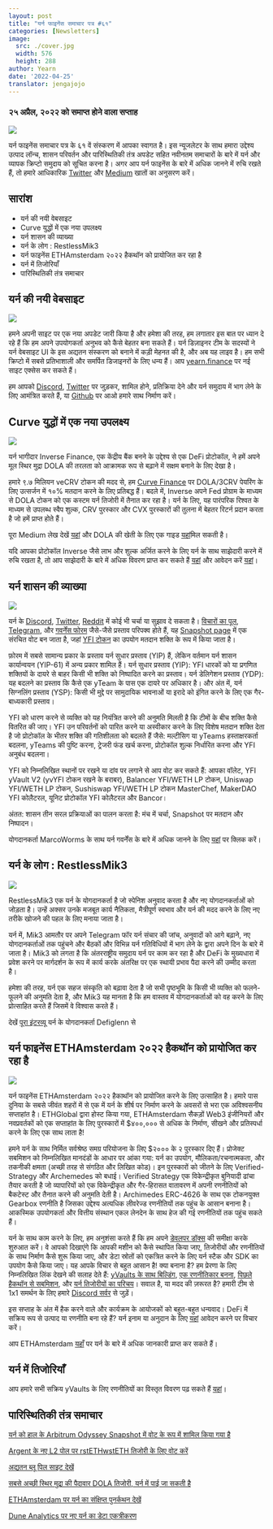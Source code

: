```yaml
---
layout: post
title: "यर्न फाइनेंस समाचार पत्र #६१"
categories: [Newsletters]
image:
  src: ./cover.jpg
  width: 576
  height: 288
author: Yearn
date: '2022-04-25'
translator: jengajojo
---
```


### २५ अप्रैल, २०२२  को समाप्त होने वाला सप्ताह

![](./image1.jpg?w=900&h=453)

यर्न फाइनेंस समाचार पत्र के ६१ वें संस्करण में आपका स्वागत है। इस न्यूजलेटर के साथ हमारा उद्देश्य उत्पाद लॉन्च, शासन परिवर्तन और पारिस्थितिकी तंत्र अपडेट सहित नवीनतम समाचारों के बारे में यर्न और व्यापक क्रिप्टो समुदाय को सूचित करना है। अगर आप यर्न फाइनेंस के बारे में अधिक जानने में रुचि रखते हैं, तो हमारे आधिकारिक [Twitter](https://twitter.com/iearnfinance) और [Medium](https://medium.com/iearn) खातों का अनुसरण करें।

## सारांश

- यर्न की नयी वेबसाइट 
- Curve युद्धों में एक नया उपलक्ष्य
- यर्न शासन की व्याख्या
- यर्न के लोग : RestlessMik3
- यर्न फाइनेंस ETHAmsterdam २०२२ हैकथॉन को प्रायोजित कर रहा है
- यर्न में तिजोरियाँ
- पारिस्थितिकी तंत्र समाचार

## यर्न की नयी वेबसाइट 

![](./image2.jpg?w=900&h=458)

हमने अपनी साइट पर एक नया अपडेट जारी किया है और हमेशा की तरह, हम लगातार इस बात पर ध्यान दे रहे हैं कि हम अपने उपयोगकर्ता अनुभव को कैसे बेहतर बना सकते हैं। यर्न डिज़ाइनर टीम के सदस्यों ने यर्न वेबसाइट UI के इस अद्यतन संस्करण को बनाने में कड़ी मेहनत की है, और अब यह लाइव है। हम सभी क्रिप्टो में सबसे प्रतिभाशाली और समर्पित डिजाइनरों के लिए धन्य हैं। आप [yearn.finance](https://yearn.finance/#/portfolio) पर नई साइट एक्सेस कर सकते हैं।

हम आपको [Discord](https://discord.gg/8rF374XkXy), [Twitter](https://twitter.com/iearnfinance) पर जुड़कर, शामिल होने, प्रतिक्रिया देने और यर्न  समुदाय में भाग लेने के लिए आमंत्रित करते हैं, या [Github](https://github.com/yearn) पर आओ हमारे साथ निर्माण करें।

## Curve युद्धों में एक नया उपलक्ष्य

![](./image3.jpg?w=900&h=506)

यर्न भागीदार Inverse Finance, एक केंद्रीय बैंक बनने के उद्देश्य से एक DeFi प्रोटोकॉल, ने हमें अपने मूल स्थिर मुद्रा DOLA की तरलता को आक्रामक रूप से बढ़ाने में सक्षम बनाने के लिए देखा है।

हमारे ९.७ मिलियन veCRV टोकन की मदद से, हम [Curve Finance](https://curve.fi/) पर DOLA/3CRV पेयरिंग के लिए उत्सर्जन में १०% मतदान करने के लिए प्रतिबद्ध हैं। बदले में, Inverse अपने Fed प्रोग्राम के माध्यम से DOLA टोकन को एक कस्टम यर्न तिजोरी में तैनात कर रहा है। यर्न के लिए, यह पारंपरिक रिश्वत के माध्यम से उपलब्ध स्वैप शुल्क, CRV पुरस्कार और CVX  पुरस्कारों की तुलना में बेहतर रिटर्न प्रदान करता है जो हमें प्राप्त होते हैं।

पूरा Medium लेख देखें [यहां](https://medium.com/inverse-finance/a-new-salvo-in-the-curve-wars-c2badffa0123) और DOLA की खेती के लिए एक गाइड [यहां](https://medium.com/inverse-finance/how-to-farm-dola-incentives-today-using-curve-yearn-2a150a2b3afb)मिल सकती है।

यदि आपका प्रोटोकॉल Inverse जैसे लाभ और शुल्क अर्जित करने के लिए यर्न के साथ साझेदारी करने में रुचि रखता है, तो आप साझेदारी के बारे में अधिक विवरण प्राप्त कर सकते हैं [यहां](https://twitter.com/iearnfinance/status/1367508483952771075) और आवेदन करें [यहां](https://yearnfinance.typeform.com/to/uP7xOJUN)।

## यर्न शासन की व्याख्या

![](./image4.jpg?w=900&h=482)

यर्न के [Discord](https://discord.com/invite/6PNv2nF), [Twitter](https://twitter.com/iearnfinance), [Reddit](https://www.reddit.com/r/yearn_finance) में कोई भी चर्चा या सुझाव दे सकता है। [विचारों का पूल](https://yearnfinance.notion.site/yearnfinance/Pool-of-Ideas-d75383ade9154d8bb6163388c6c2b39b), [Telegram](https://t.me/yearnfinance/), और [गवर्नेंस फोरम](https://gov.yearn.finance/) जैसे-जैसे प्रस्ताव परिपक्व होते हैं, यह [Snapshot page](https://yearn.snapshot.page/) में एक संरचित वोट बन जाता है, जहां [YFI टोकन](https://www.coingecko.com/en/coins/yearn) का उपयोग मतदान शक्ति के रूप में किया जाता है।

फ़ोरम में सबसे सामान्य प्रकार के प्रस्ताव यर्न सुधार प्रस्ताव (YIP) हैं, लेकिन वर्तमान यर्न शासन कार्यान्वयन (YIP-61) में अन्य प्रकार शामिल हैं। यर्न सुधार प्रस्ताव (YIP): YFI धारकों को या प्रगणित शक्तियों के दायरे से बाहर किसी भी शक्ति को निष्पादित करने का प्रस्ताव। यर्न डेलिगेशन प्रस्ताव (YDP): यह बदलने का प्रस्ताव कि कैसे एक yTeam के पास एक दायरे पर अधिकार है। और अंत में, यर्न सिग्नलिंग प्रस्ताव (YSP): किसी भी मुद्दे पर सामुदायिक भावनाओं या इरादे को इंगित करने के लिए एक गैर-बाध्यकारी प्रस्ताव।

YFI को धारण करने से व्यक्ति को यह नियंत्रित करने की अनुमति मिलती है कि टीमों के बीच शक्ति कैसे वितरित की जाए। YFI उन परिवर्तनों को पारित करने या अस्वीकार करने के लिए विशेष मतदान शक्ति देता है जो प्रोटोकॉल के भीतर शक्ति की गतिशीलता को बदलते हैं जैसे: मल्टीसिग या yTeams हस्ताक्षरकर्ता बदलना, yTeams की पुष्टि करना, ट्रेजरी फंड खर्च करना, प्रोटोकॉल शुल्क निर्धारित करना और YFI अनुबंध बदलना।

YFI को निम्नलिखित स्थानों पर रखने या दांव पर लगाने से आप वोट कर सकते हैं: आपका वॉलेट, YFI yVault V2 (yvYFI टोकन रखने के बराबर), Balancer YFI/WETH LP टोकन, Uniswap YFI/WETH LP टोकन, Sushiswap YFI/WETH LP टोकन MasterChef, MakerDAO YFI कोलैटरल, यूनिट प्रोटोकॉल YFI कोलैटरल और Bancor।

अंतत: शासन तीन सरल प्रक्रियाओं का पालन करता है: मंच में चर्चा, Snapshot पर मतदान और निष्पादन।

योगदानकर्ता MarcoWorms के साथ यर्न गवर्नेंस के बारे में अधिक जानने के लिए [यहां](https://medium.com/iearn/yearn-governance-explained-proposals-yfi-token-and-execution-113ec86c3a3f) पर क्लिक करें।

## यर्न के लोग : RestlessMik3

![](./image5.jpg?w=400&h=294)

RestlessMik3 एक यर्न के योगदानकर्ता है जो स्पेनिश अनुवाद करता है और नए योगदानकर्ताओं को जोड़ता है। उन्हें अक्सर उनके मजबूत कार्य नैतिकता, मैत्रीपूर्ण स्वभाव और यर्न की मदद करने के लिए नए तरीके खोजने की पहल के लिए मनाया जाता है।

यर्न में, Mik3 आमतौर पर अपने Telegram फॉर यर्न संचार की जांच, अनुवादों को आगे बढ़ाने, नए योगदानकर्ताओं तक पहुंचने और बैठकों और विभिन्न यर्न गतिविधियों में भाग लेने के द्वारा अपने दिन के बारे में जाता है। Mik3 को लगता है कि अंतरराष्ट्रीय समुदाय यर्न पर काम कर रहा है और DeFi के मुख्यधारा में प्रवेश करने पर मार्गदर्शन के रूप में कार्य करके अंतरिक्ष पर एक स्थायी प्रभाव पैदा करने की उम्मीद करता है।

हमेशा की तरह, यर्न एक सहज संस्कृति को बढ़ावा देता है जो सभी पृष्ठभूमि के किसी भी व्यक्ति को फलने-फूलने की अनुमति देता है, और Mik3 यह मानता है कि हम वास्तव में योगदानकर्ताओं को वह करने के लिए प्रोत्साहित करते हैं जिसमें वे विश्वास करते हैं।

देखें [पूरा इंटरव्यू](https://medium.com/iearn/people-of-yearn-restlessmik3-d487b15ce051) यर्न के योगदानकर्ता Defiglenn से

## यर्न फाइनेंस ETHAmsterdam २०२२ हैकथॉन को प्रायोजित कर रहा है

![](./image6.jpg?w=900&h=450)

यर्न फाइनेंस ETHAmsterdam २०२२ हैकाथॉन को प्रायोजित करने के लिए उत्साहित है। हमारे पास दुनिया के सबसे जीवंत शहरों में से एक में यर्न के शीर्ष पर निर्माण करने के अवसरों से भरा एक अविश्वसनीय सप्ताहांत है। ETHGlobal द्वारा होस्ट किया गया, ETHAmsterdam सैकड़ों Web3 इंजीनियरों और नवप्रवर्तकों को एक सप्ताहांत के लिए पुरस्कारों में $४००,०००  से अधिक के निर्माण, सीखने और प्रतिस्पर्धा करने के लिए एक साथ लाता है!

हमने यर्न के साथ निर्मित सर्वश्रेष्ठ समग्र परियोजना के लिए $२००० के २ पुरस्कार दिए हैं। प्रोजेक्ट सबमिशन को निम्नलिखित मानदंडों के आधार पर आंका गया: यर्न का उपयोग, मौलिकता/रचनात्मकता, और तकनीकी क्षमता (अच्छी तरह से संगठित और लिखित कोड)। इन पुरस्कारों को जीतने के लिए Verified-Strategy और Archemedes को बधाई। Verified Strategy एक विकेन्द्रीकृत बुनियादी ढांचा तैयार करती है जो व्यापारियों को एक विकेन्द्रीकृत और गैर-हिरासत वातावरण में अपनी रणनीतियों को बैकटेस्ट और तैनात करने की अनुमति देती है। Archimedes ERC-4626 के साथ एक टोकनयुक्त Gearbox रणनीति है जिसका उद्देश्य अत्यधिक लीवरेज्ड रणनीतियों तक पहुंच के आसान बनाना है। आकस्मिक उपयोगकर्ता और वित्तीय संस्थान एकल लेनदेन के साथ हेज की गई रणनीतियों तक पहुंच सकते हैं।

यर्न के साथ काम करने के लिए, हम अनुशंसा करते हैं कि हम अपने [डेवलपर डॉक्स](https://docs.yearn.finance/) की समीक्षा करके शुरुआत करें। वे आपको दिखाएंगे कि आपकी मशीन को कैसे स्थापित किया जाए, तिजोरीयों और रणनीतियों के साथ निर्माण कैसे शुरू किया जाए, और डेटा स्रोतों को एकत्रित करने के लिए यर्न स्टैक और SDK का उपयोग कैसे किया जाए। यह आपके विचार से बहुत आसान है! क्या बनाना है? हम प्रेरणा के लिए निम्नलिखित लिंक देखने की सलाह देते हैं: [yVaults के साथ बिल्डिंग](https://medium.com/iearn/yearn-partners-build-with-yvaults-4cd042ea092), [एक रणनीतिकार बनना](https://www.youtube.com/watch?v=NVR3teJw0Y0), [पिछले हैकथॉन से सबमिशन](https://dorahacks.io/hackathon/ethdenver22virtual/?bounty=Yearn%20Finance), और [यर्न तिजोरीयों का परिचय](https://www.youtube.com/watch?v=a1TsO62402c)। सवाल है, या मदद की ज़रूरत है? हमारी टीम से 1x1 समर्थन के लिए हमारे [Discord सर्वर](https://discord.com/invite/yearn) से जुड़ें।

इस सप्ताह के अंत में हैक करने वाले और कार्यक्रम के आयोजकों को बहुत-बहुत धन्यवाद। DeFi में सक्रिय रूप से उत्पाद या रणनीति बना रहे हैं? यर्न इनाम या अनुदान के लिए [यहां](https://yearnfinance.notion.site/Welcome-to-Yearn-Finance-26d6c4210e3e405c9f02f84ba567a249) आवेदन करने पर विचार करें।

आप ETHAmsterdam [यहाँ](https://medium.com/iearn/yearn-finance-is-sponsoring-the-ethamsterdam-2022-hackathon-a9110e906424) पर यर्न के बारे में अधिक जानकारी प्राप्त कर सकते हैं।

## यर्न में तिजोरियाँ

आप हमारे सभी सक्रिय yVaults के लिए रणनीतियों का विस्तृत विवरण पढ़ सकते हैं [यहां](https://medium.com/yearn-state-of-the-vaults/the-vaults-at-yearn-9237905ffed3)।

## पारिस्थितिकी तंत्र समाचार

[यर्न को हाल के Arbitrum Odyssey Snapshot में वोट के रूप में शामिल किया गया है](https://twitter.com/iearnfinance/status/1513921428516605954)

[Argent के नए L2 पोल पर rstETHwstETH तिजोरी के लिए वोट करें](https://twitter.com/argentHQ/status/1514172474044432387)

[अद्यतन ब्लू पिल साइट देखें](https://twitter.com/iearnfinance/status/1518390663355768833)

[सबसे अच्छी स्थिर मुद्रा की पैदावार DOLA तिजोरी, यर्न में पाई जा सकती है](https://twitter.com/joinwido/status/1517174426684567555)

[ETHAmsterdam पर यर्न का संक्षिप्त पुनर्कथन देखें](https://twitter.com/YFI_interns/status/1517710156594917377)

[Dune Analytics पर नए यर्न का डेटा एकत्रीकरण](https://twitter.com/iearnfinance/status/1517213158968111106)
